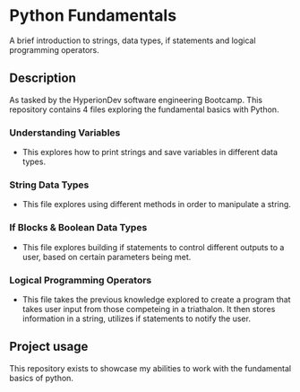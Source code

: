 # Python Fundamentals
A brief introduction to strings, data types, if statements and logical programming operators. 

## Description
As tasked by the HyperionDev software engineering Bootcamp. 
This repository contains 4 files exploring the fundamental basics with Python.

### Understanding Variables
- This explores how to print strings and save variables in different data types.

### String Data Types
- This file explores using different methods in order to manipulate a string.

### If Blocks & Boolean Data Types
- This file explores building if statements to control different outputs to a user, based on certain parameters being met.

### Logical Programming Operators
- This file takes the previous knowledge explored to create a program that takes user input from those competeing in a triathalon. 
It then stores information in a string, utilizes if statements to notify the user.

## Project usage
This repository exists to showcase my abilities to work with the fundamental basics of python.
